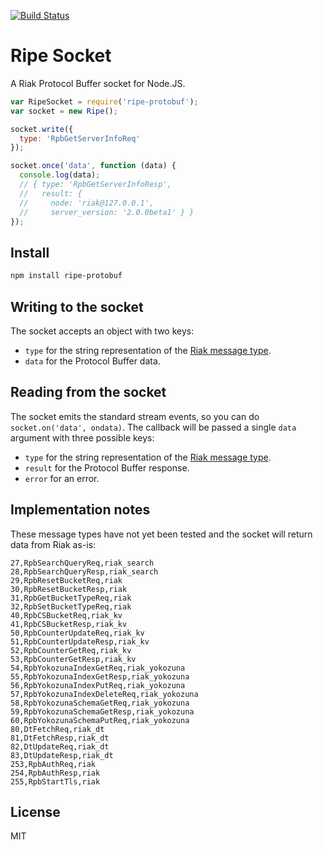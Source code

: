 [![Build Status](https://travis-ci.org/mikepb/ripe-protobuf.svg)](https://travis-ci.org/mikepb/ripe-protobuf)

# Ripe Socket

A Riak Protocol Buffer socket for Node.JS.

```js
var RipeSocket = require('ripe-protobuf');
var socket = new Ripe();

socket.write({
  type: 'RpbGetServerInfoReq'
});

socket.once('data', function (data) {
  console.log(data);
  // { type: 'RpbGetServerInfoResp',
  //   result: {
  //     node: 'riak@127.0.0.1',
  //     server_version: '2.0.0beta1' } }
});

```


## Install

```bash
npm install ripe-protobuf
```


## Writing to the socket

The socket accepts an object with two keys:

- `type` for the string representation of the
  [Riak message type][riak-pb].
- `data` for the Protocol Buffer data.


## Reading from the socket

The socket emits the standard stream events, so you can do
`socket.on('data', ondata)`. The callback will be passed a single
`data` argument with three possible keys:

- `type` for the string representation of the
  [Riak message type][riak-pb].
- `result` for the Protocol Buffer response.
- `error` for an error.


## Implementation notes

These message types have not yet been tested and the socket will
return data from Riak as-is:

```csv
27,RpbSearchQueryReq,riak_search
28,RpbSearchQueryResp,riak_search
29,RpbResetBucketReq,riak
30,RpbResetBucketResp,riak
31,RpbGetBucketTypeReq,riak
32,RpbSetBucketTypeReq,riak
40,RpbCSBucketReq,riak_kv
41,RpbCSBucketResp,riak_kv
50,RpbCounterUpdateReq,riak_kv
51,RpbCounterUpdateResp,riak_kv
52,RpbCounterGetReq,riak_kv
53,RpbCounterGetResp,riak_kv
54,RpbYokozunaIndexGetReq,riak_yokozuna
55,RpbYokozunaIndexGetResp,riak_yokozuna
56,RpbYokozunaIndexPutReq,riak_yokozuna
57,RpbYokozunaIndexDeleteReq,riak_yokozuna
58,RpbYokozunaSchemaGetReq,riak_yokozuna
59,RpbYokozunaSchemaGetResp,riak_yokozuna
60,RpbYokozunaSchemaPutReq,riak_yokozuna
80,DtFetchReq,riak_dt
81,DtFetchResp,riak_dt
82,DtUpdateReq,riak_dt
83,DtUpdateResp,riak_dt
253,RpbAuthReq,riak
254,RpbAuthResp,riak
255,RpbStartTls,riak
```

## License

MIT


[riak-pb]: http://docs.basho.com/riak/latest/dev/references/protocol-buffers/

